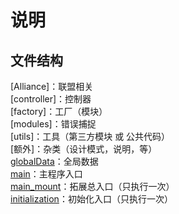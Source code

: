 # 说明

## 文件结构
[Alliance]：联盟相关  
[controller]：控制器  
[factory]：工厂（模块）  
[modules]：错误捕捉  
[utils]：工具（第三方模块 或 公共代码）  
[额外]：杂类（设计模式，说明，等）  
[globalData](globalData.js)：全局数据  
[main](main.js)：主程序入口  
[main_mount](main_mount.js)：拓展总入口（只执行一次）  
[initialization](initialization.js)：初始化入口（只执行一次）  
